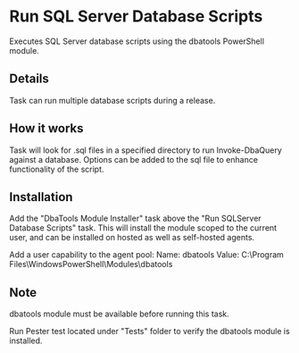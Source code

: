 # Run SQL Server Database Scripts

Executes SQL Server database scripts using the dbatools PowerShell module.

## Details

Task can run multiple database scripts during a release.

## How it works

Task will look for .sql files in a specified directory to run Invoke-DbaQuery against a database. Options can be added to the sql file to enhance functionality of the script.

## Installation

Add the "DbaTools Module Installer" task above the "Run SQLServer Database Scripts" task. This will install the module scoped to the current user, and can be installed on hosted as well as self-hosted agents.

Add a user capability to the agent pool: 
Name: dbatools
Value: C:\Program Files\WindowsPowerShell\Modules\dbatools

## Note

dbatools module must be available before running this task.

Run Pester test located under "Tests" folder to verify the dbatools module is installed. 